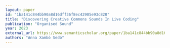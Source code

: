 ```yaml
---
layout: paper
id: "1ba141c844bb90a8d16dff36f8ec42905e93c820"
title: "Discovering Creative Commons Sounds In Live Coding"
publication: "Organised Sound"
year: 2023
external_url: https://www.semanticscholar.org/paper/1ba141c844bb90a8d16dff36f8ec42905e93c820
authors: "Anna Xambó Sedó"
---
```

